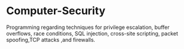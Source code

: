 # Computer-Security
Programming regarding techniques for privilege escalation, buffer overflows, race conditions, SQL injection, cross-site  scripting, packet  spoofing,TCP attacks ,and firewalls.
